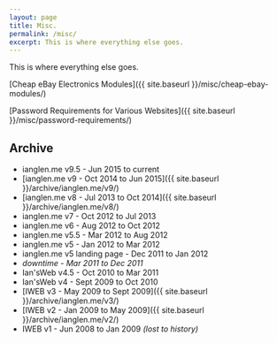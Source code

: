 ```yaml
---
layout: page
title: Misc.
permalink: /misc/
excerpt: This is where everything else goes.
---
```


This is where everything else goes.

[Cheap eBay Electronics Modules]({{ site.baseurl }}/misc/cheap-ebay-modules/)

[Password Requirements for Various Websites]({{ site.baseurl }}/misc/password-requirements/)

## Archive
* ianglen.me v9.5 - Jun 2015 to current
* [ianglen.me v9 - Oct 2014 to Jun 2015]({{ site.baseurl }}/archive/ianglen.me/v9/)
* [ianglen.me v8 - Jul 2013 to Oct 2014]({{ site.baseurl }}/archive/ianglen.me/v8/)
* ianglen.me v7 - Oct 2012 to Jul 2013
* ianglen.me v6 - Aug 2012 to Oct 2012
* ianglen.me v5.5 - Mar 2012 to Aug 2012
* ianglen.me v5 - Jan 2012 to Mar 2012
* ianglen.me v5 landing page - Dec 2011 to Jan 2012
* _downtime - Mar 2011 to Dec 2011_
* Ian'sWeb v4.5 - Oct 2010 to Mar 2011
* Ian'sWeb v4 - Sept 2009 to Oct 2010
* [IWEB v3 - May 2009 to Sept 2009]({{ site.baseurl }}/archive/ianglen.me/v3/)
* [IWEB v2 - Jan 2009 to May 2009]({{ site.baseurl }}/archive/ianglen.me/v2/)
* IWEB v1 - Jun 2008 to Jan 2009 _(lost to history)_
